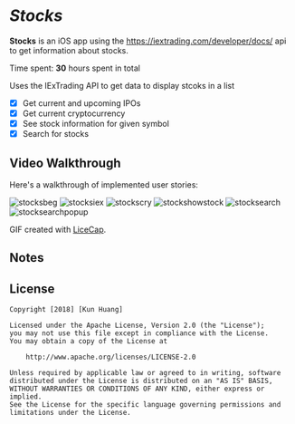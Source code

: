 # *Stocks*

**Stocks** is an iOS app using the https://iextrading.com/developer/docs/ api to get information about stocks.

Time spent: **30** hours spent in total

Uses the IExTrading API to get data to display stcoks in a list

- [X] Get current and upcoming IPOs
- [X] Get current cryptocurrency
- [X] See stock information for given symbol
- [X] Search for stocks

## Video Walkthrough

Here's a walkthrough of implemented user stories:

![stocksbeg](https://user-images.githubusercontent.com/28847045/49911974-692d0200-fe56-11e8-8902-cba6a27dc7b1.gif)
![stocksiex](https://user-images.githubusercontent.com/28847045/49899194-05d8ab00-fe29-11e8-958c-d968f93fbf13.gif)
![stockscry](https://user-images.githubusercontent.com/28847045/49911978-6e8a4c80-fe56-11e8-9f54-30e4748c1e6e.gif)
![stockshowstock](https://user-images.githubusercontent.com/28847045/50127328-b76b4800-023e-11e9-87bd-df7983ec723e.gif)
![stocksearch](https://user-images.githubusercontent.com/28847045/50195896-f799fb80-030e-11e9-94a6-bf4302752d2d.gif)
![stocksearchpopup](https://user-images.githubusercontent.com/28847045/50315422-b88bb780-0480-11e9-85cf-3b4b4ce97110.gif)

GIF created with [LiceCap](http://www.cockos.com/licecap/).

## Notes


## License

    Copyright [2018] [Kun Huang]

    Licensed under the Apache License, Version 2.0 (the "License");
    you may not use this file except in compliance with the License.
    You may obtain a copy of the License at

        http://www.apache.org/licenses/LICENSE-2.0

    Unless required by applicable law or agreed to in writing, software
    distributed under the License is distributed on an "AS IS" BASIS,
    WITHOUT WARRANTIES OR CONDITIONS OF ANY KIND, either express or implied.
    See the License for the specific language governing permissions and
    limitations under the License.
